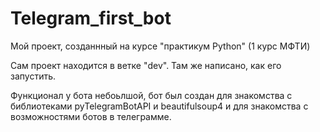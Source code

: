 # Telegram_first_bot

Мой проект, созданнный на курсе "практикум Python" (1 курс МФТИ)

Сам проект находится в ветке "dev". Там же написано, как его запустить. 

Функционал у бота небоьлшой, бот был создан для знакомства с библиотеками pyTelegramBotAPI и beautifulsoup4 и для знакомства с возможностями ботов в телеграмме.
